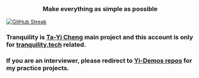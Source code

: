 <h3 align="center">Make everything as simple as possible</h3>

[![GitHub Streak](https://github-readme-streak-stats.herokuapp.com/?user=tranquilitytech&theme=whatsapp-dark&hide_border=true&border_radius=10&card_width=1200)](https://www.tranquility.tech)


### Tranquility is [Ta-Yi Cheng](https://www.linkedin.com/in/ta-yi-cheng) main project and this account is only for [tranquility.tech](https://www.tranquility.tech/) related.

### If you are an interviewer, please redirect to [Yi-Demos repos](https://github.com/orgs/Yi-Demos/repositories) for my practice projects.
